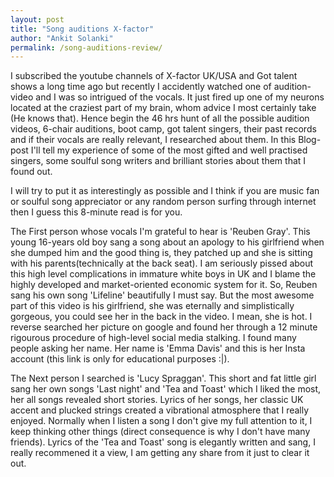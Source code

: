 ```yaml
---
layout: post
title: "Song auditions X-factor"
author: "Ankit Solanki"
permalink: /song-auditions-review/
---
```



I subscribed the youtube channels of X-factor UK/USA and Got talent shows a long time ago but recently I accidently watched one of audition-video and I was so intrigued of the vocals. It just fired up one of my neurons located at the craziest part of my brain, whom advice I most certainly take (He knows that). Hence begin the 46 hrs hunt of all the possible audition videos, 6-chair auditions, boot camp, got talent singers, their past records and if their vocals are really relevant, I researched about them. In this Blog-post I'll tell my experience of some of the most gifted and well practised singers, some soulful song writers and brilliant stories about them that I found out.

I will try to put it as interestingly as possible and I think if you are music fan or soulful song appreciator or any random person surfing through internet then I guess this 8-minute read is for you.

The First person whose vocals I'm grateful to hear is 'Reuben Gray'. This young 16-years old boy sang a song about an apology to his girlfriend when she dumped him and the good thing is, they patched up and she is sitting with his parents(technically at the back seat). I am seriously pissed about this high level complications in immature white boys in UK and I blame the highly developed and market-oriented economic system for it. So, Reuben sang his own song 'Lifeline' beautifully I must say. But the most awesome part of this video is his girlfriend, she was eternally and simplistically gorgeous, you could see her in the back in the video. I mean, she is hot. I reverse searched her picture on google and found her through a 12 minute rigourous procedure of high-level social media stalking. I found many people asking her name. Her name is 'Emma Davis' and this is her Insta account (this link is only for educational purposes :|).

The Next person I searched is 'Lucy Spraggan'. This short and fat little girl sang her own songs 'Last night' and 'Tea and Toast' which I liked the most, her all songs revealed short stories. Lyrics of her songs, her classic UK accent and plucked strings created a vibrational atmosphere that I really enjoyed. Normally when I listen a song I don't give my full attention to it, I keep thinking other things (direct consequence is why I don't have many friends). Lyrics of the 'Tea and Toast' song is elegantly written and sang, I really recommened it a view, I am getting any share from it just to clear it out.

 